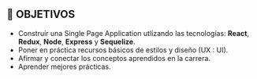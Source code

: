 
## **📌 OBJETIVOS**

-  Construir una Single Page Application utlizando las tecnologías: **React**, **Redux**, **Node**, **Express** y **Sequelize**.
-  Poner en práctica recursos básicos de estilos y diseño (UX : UI).
-  Afirmar y conectar los conceptos aprendidos en la carrera.
-  Aprender mejores prácticas.
<br />

